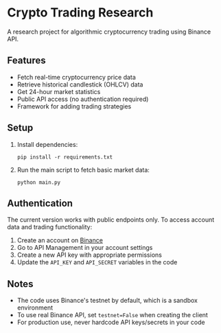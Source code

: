 # Crypto Trading Research

A research project for algorithmic cryptocurrency trading using Binance API.

## Features

- Fetch real-time cryptocurrency price data
- Retrieve historical candlestick (OHLCV) data
- Get 24-hour market statistics
- Public API access (no authentication required)
- Framework for adding trading strategies

## Setup

1. Install dependencies:

   ```
   pip install -r requirements.txt
   ```

2. Run the main script to fetch basic market data:

   ```
   python main.py
   ```

## Authentication

The current version works with public endpoints only. To access account data and trading functionality:

1. Create an account on [Binance](https://www.binance.com/)
2. Go to API Management in your account settings
3. Create a new API key with appropriate permissions
4. Update the `API_KEY` and `API_SECRET` variables in the code

## Notes

- The code uses Binance's testnet by default, which is a sandbox environment
- To use real Binance API, set `testnet=False` when creating the client
- For production use, never hardcode API keys/secrets in your code
